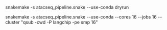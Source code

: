 snakemake -s atacseq_pipeline.snake --use-conda dryrun

snakemake -s atacseq_pipeline.snake --use-conda --cores 16 --jobs 16 --cluster "qsub -cwd -P langchip -pe smp 16"

